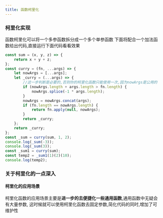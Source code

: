 ```yaml
---
title: 函数柯里化
---
```


### 柯里化实现

函数柯里化可以将一个多参函数拆分成一个多个单参函数
下面将配合一个加法函数给出代码,直接运行下面代码看看效果

```js
const sum = (x, y, z) => {
	return x + y + z;
};
const curry = (fn, ...args) => {
	let nowArgs = [...args];
	let _curry = (...args) => {
        //这一步判断是必要的,否则你的柯里化函数只能使用一次,因为nowArgs是公用的
		if (nowArgs.length + args.length > fn.length) {
			nowArgs.splice(-1 * args.length);
		}
		nowArgs = nowArgs.concat(args);
		if (fn.length == nowArgs.length) {
			return fn.apply(null, nowArgs);
		}
		return _curry;
	};
	return _curry;
};
const _sum = curry(sum, 1, 2);
console.log(_sum(-3));
console.log(_sum(3));
const _sum1 = curry(sum);
const temp2 = _sum1(1)(2)(10);
console.log(temp2);
```

### 关于柯里化的一点深入

#### 柯里化的应用场景

柯里化函数的应用场景主要是**进一步的去便捷化一些通用函数**,通用函数中无疑会有大量参数, 这时候就可以使用柯里化函数去固定参数,简化代码的同时,增加了可维护性
